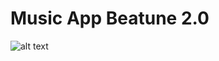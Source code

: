 # Music App Beatune 2.0

![alt text](https://cdn.discordapp.com/attachments/265582699320705025/1032279775219294268/unknown.png)
